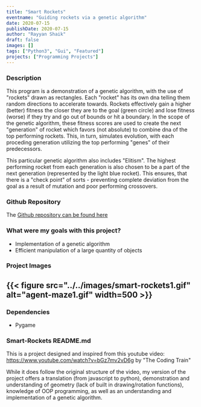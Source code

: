 ```yaml
---
title: "Smart Rockets"
eventname: "Guiding rockets via a genetic algorithm"
date: 2020-07-15
publishDate: 2020-07-15
author: "Rayyan Shaik"
draft: false
images: []
tags: ["Python3", "Gui", "Featured"]
projects: ["Programming Projects"]
---
```


### Description
This program is a demonstration of a genetic algorithm, with the use of "rockets" drawn 
as rectangles. Each "rocket" has its own dna telling them random directions to accelerate towards.
Rockets effectively gain a higher (better) fitness the closer they are to the goal (green circle)
and lose fitness (worse) if they try and go out of bounds or hit a boundary. In the scope of the
genetic algorithm, these fitness scores are used to create the next "generation" of rocket which
favors (not absolute) to combine dna of the top performing rockets. This, in turn, simulates evolution,
with each proceding generation utilizing the top performing "genes" of their predecessors.

This particular genetic algorithm also includes "Elitism". The highest performing rocket from each generation
is also chosen to be a part of the next generation (represented by the light blue rocket). 
This ensures, that there is a "check point" of sorts - preventing complete deviation from 
the goal as a result of mutation and poor performing crossovers.

### Github Repository
The [Github repository can be found here](https://github.com/rayyanshaik2022/Smart-Rockets)

### What were my goals with this project?
* Implementation of a genetic algorithm
* Efficient manipulation of a large quantity of objects

### Project Images

{{< figure src="../../images/smart-rockets1.gif" alt="agent-maze1.gif" width=500 >}}
---

### Dependencies
* Pygame


### Smart-Rockets README.md
This is a project designed and inspired from this youtube video:
https://www.youtube.com/watch?v=bGz7mv2vD6g by "The Coding Train"

While it does follow the original structure of the video, my version of the project
offers a translation (from javascript to python), demonstration and understanding of 
geometry (lack of built in drawing/rotation functions), knowledge of OOP programming,
as well as an understanding and implementation of a genetic algorithm.